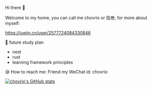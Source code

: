 <!---
chovrio/chovrio is a ✨ special ✨ repository because its `README.md` (this file) appears on your GitHub profile.
You can click the Preview link to take a look at your changes.
--->

Hi there 👋

Welcome to my home, you can call me chovrio or 拾叁, for more about myself:

https://juejin.cn/user/2577724084330846


🎃 future study plan
 - nest
 - rust
 - learning framework principles

	
😪 How to reach me: Friend my WeChat id: chovrio


[![chovrio's GitHub stats](https://github-readme-stats.vercel.app/api?username=chovrio)](https://github.com/chovrio/github-readme-stats)
